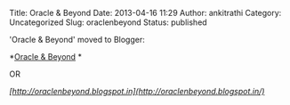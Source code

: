 Title: Oracle & Beyond
Date: 2013-04-16 11:29
Author: ankitrathi
Category: Uncategorized
Slug: oraclenbeyond
Status: published

'Oracle & Beyond' moved to Blogger:

*[Oracle & Beyond](http://oraclenbeyond.blogspot.in "Oracle & Beond") *

OR

*[http://oraclenbeyond.blogspot.in](http://oraclenbeyond.blogspot.in/)*
